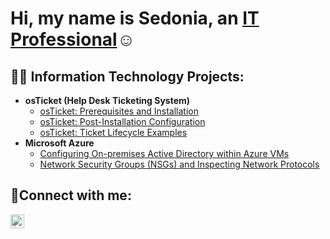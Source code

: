 <h1>Hi, my name is Sedonia, an <a href="https://linkedin.com/in/sedonia-beverly-b65bb5110">IT Professional</a>☺</h1>

<h2>👨‍💻 Information Technology Projects:</h2>

- <b>osTicket (Help Desk Ticketing System)</b>
  - [osTicket: Prerequisites and Installation](https://github.com/doni2D-moon/osticket-prereqs)
  - [osTicket: Post-Installation Configuration](https://github.com/doni2D-moon/post-install-config)
  - [osTicket: Ticket Lifecycle Examples](https://github.com/doni2D-moon/ticket-lifecycle)
- <b>Microsoft Azure</b>
  - [Configuring On-premises Active Directory within Azure VMs](https://github.com/doni2D-moon/configure-ad)
  - [Network Security Groups (NSGs) and Inspecting Network Protocols](https://github.com/joshmadakorcc/azure-network-protocols)

<h2>🤳Connect with me:</h2>

[<img align="left" alt="Sedonia | LinkedIn" width="22px" src="https://cdn.jsdelivr.net/npm/simple-icons@v3/icons/linkedin.svg" />][linkedin]

[linkedin]: https://linkedin.com/in/sedonia-beverly-b65bb5110
